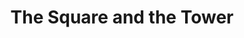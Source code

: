 ---
title: "The Square and the Tower"
showDate: false
draft: false
tags: ["classic","poem"]
link: "https://www.amazon.com/Square-Tower-Networks-Freemasons-Facebook/dp/0735222916/ref=sr_1_1?ie=UTF8&qid=1534643725&sr=8-1&keywords=square+and+the+tower"
read: "R"
---